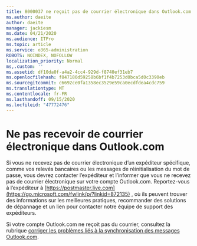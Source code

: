 ```yaml
---
title: 8000037 ne reçoit pas de courrier électronique dans Outlook.com
ms.author: daeite
author: daeite
manager: jackiesm
ms.date: 04/21/2020
ms.audience: ITPro
ms.topic: article
ms.service: o365-administration
ROBOTS: NOINDEX, NOFOLLOW
localization_priority: Normal
ms,.custom: ''
ms.assetid: df10da0f-a4a2-4cc4-929d-f8740ef31eb7
ms.openlocfilehash: f847180d59258b6bf1f4b7253d0bca5d0c3390eb
ms.sourcegitcommit: c6692ce0fa1358ec3529e59ca0ecdfdea4cdc759
ms.translationtype: MT
ms.contentlocale: fr-FR
ms.lasthandoff: 09/15/2020
ms.locfileid: "47772476"
---
```

# <a name="not-receiving-mail-in-outlookcom"></a>Ne pas recevoir de courrier électronique dans Outlook.com

Si vous ne recevez pas de courrier électronique d’un expéditeur spécifique, comme vos relevés bancaires ou les messages de réinitialisation du mot de passe, vous devrez contacter l’expéditeur et l’informer que vous ne recevez pas de courrier électronique sur votre compte Outlook.com. Reportez-vous à l’expéditeur à [https://postmaster.live.com](https://go.microsoft.com/fwlink/p/?linkid=872135) , où ils peuvent trouver des informations sur les meilleures pratiques, recommander des solutions de dépannage et un lien pour contacter notre équipe de support des expéditeurs.
  
Si votre compte Outlook.com ne reçoit pas du courrier, consultez la rubrique [corriger les problèmes liés à la synchronisation des messages Outlook.com](https://go.microsoft.com/fwlink/p/?linkid=874363).
  

